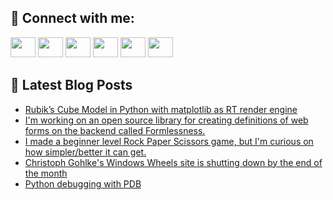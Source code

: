 ## 🔎 Connect with me:
[<img height="32" width="40" src="https://cdn.jsdelivr.net/npm/simple-icons@v5/icons/telegram.svg" />](https://t.me/bullbesh)
[<img height="32" width="40" src="https://cdn.jsdelivr.net/npm/simple-icons@v5/icons/vk.svg" />](https://vk.com/bullbesh)
[<img height="32" width="40" src="https://cdn.jsdelivr.net/npm/simple-icons@v5/icons/twitter.svg" />](https://twitter.com/bullbesh1)
[<img height="32" width="40" src="https://cdn.jsdelivr.net/npm/simple-icons@v5/icons/instagram.svg" />](https://www.instagram.com/bullbesh)
[<img height="32" width="40" src="https://cdn.jsdelivr.net/npm/simple-icons@v5/icons/reddit.svg" />](https://www.reddit.com/user/bullbesh)
[<img height="32" width="40" src="https://cdn.jsdelivr.net/npm/simple-icons@v5/icons/youtube.svg" />](https://www.youtube.com/channel/UCtfjRs6uzgq5mfm8S06WTcg)

## 📕 Latest Blog Posts
<!-- BLOG-POST-LIST:START -->
- [Rubik’s Cube Model in Python with matplotlib as RT render engine](https://www.reddit.com/r/Python/comments/vcg6i5/rubiks_cube_model_in_python_with_matplotlib_as_rt/)
- [I&#39;m working on an open source library for creating definitions of web forms on the backend called Formlessness.](https://www.reddit.com/r/Python/comments/vcfzh3/im_working_on_an_open_source_library_for_creating/)
- [I made a beginner level Rock Paper Scissors game, but I&#39;m curious on how simpler/better it can get.](https://www.reddit.com/r/Python/comments/vcfaeh/i_made_a_beginner_level_rock_paper_scissors_game/)
- [Christoph Gohlke&#39;s Windows Wheels site is shutting down by the end of the month](https://www.reddit.com/r/Python/comments/vcaibq/christoph_gohlkes_windows_wheels_site_is_shutting/)
- [Python debugging with PDB](https://www.reddit.com/r/Python/comments/vc9p7r/python_debugging_with_pdb/)
<!-- BLOG-POST-LIST:END -->
